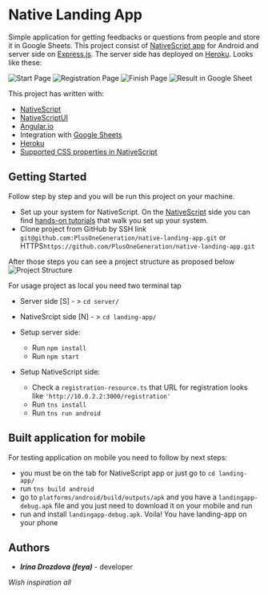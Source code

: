 # Native Landing App

Simple application for getting feedbacks or questions from people and store it in Google Sheets. This project consist of [NativeScript app](http://www.nativescript.org/) for Android and server side on [Express.js](http://expressjs.com/). The server side has deployed on [Heroku](https://devcenter.heroku.com/start). Looks like these:

![Start Page](https://github.com/PlusOneGeneration/native-landing-app/blob/master/presentation_screen/%2B1g-app.png)
![Registration Page](https://github.com/PlusOneGeneration/native-landing-app/blob/master/presentation_screen/%2B1g-app-forma-i.png)
![Finish Page](https://github.com/PlusOneGeneration/native-landing-app/blob/master/presentation_screen/%2B1g-app-finish.png)
![Result in Google Sheet](https://github.com/PlusOneGeneration/native-landing-app/blob/master/presentation_screen/landing-sheet.png)


This project has written with:
* [NativeScript](http://www.nativescript.org/)
* [NativeScriptUI](https://docs.nativescript.org/angular/ui/components.html)
* [Angular.io](https://angular.io/)
* Integration with [Google Sheets](https://developers.google.com/sheets/)
* [Heroku](https://devcenter.heroku.com/start) 
* [Supported CSS properties in NativeScript](https://docs.nativescript.org/ui/styling#supported-css-properties) 

## Getting Started

Follow step by step and you will be run this project on your machine.

* Set up your system for NativeScript. On the [NativeScript](http://www.nativescript.org/) side you can find [hands-on tutorials](http://docs.nativescript.org/angular/start/quick-setup) that walk you set up your system.
* Clone project from GitHub by SSH link ```git@github.com:PlusOneGeneration/native-landing-app.git``` or HTTPS```https://github.com/PlusOneGeneration/native-landing-app.git```

After those steps you can see a project structure as proposed below
![Project Structure](https://github.com/PlusOneGeneration/native-landing-app/blob/master/presentation_screen/app-sctructure.png)

For usage project as local you need two terminal tap
* Server side [S] - > ```cd server/```
* NativeSrcipt side [N] - > ```cd landing-app/```


* Setup server side:
  * Run ```npm install ```
  * Run ```npm start```

* Setup NativeScript side:
  * Check a ```registration-resource.ts``` that URL for registration looks like ```'http://10.0.2.2:3000/registration'```
  * Run ```tns install```
  * Run ```tns run android```

## Built application for mobile

For testing application on mobile you need to follow by next steps:
* you must be on the tab for NativeScript app or just go to ```cd landing-app/``` 
* run ```tns build android```
* go to ```platforms/android/build/outputs/apk``` and you have a ```landingapp-debug.apk``` file and you just need to download it on your mobile and run
* run and install ```landingapp-debug.apk```. Voila! You have landing-app on your phone

## Authors
* **_Irina Drozdova (feya)_** - developer



_Wish inspiration all_

